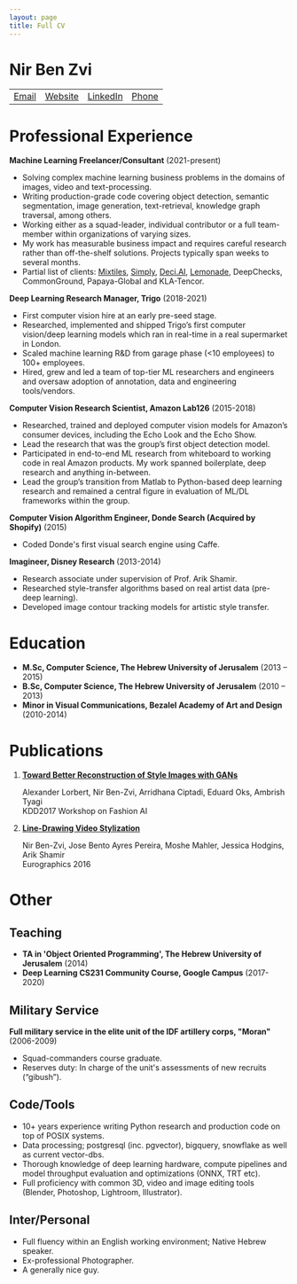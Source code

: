 ```yaml
---
layout: page
title: Full CV
---
```


# Nir Ben Zvi

<table style="width: 100%; text-align: left; border-collapse: collapse; border: none;">
  <tr>
    <td style="border: none;"><a href="mailto:me@nirbenzvi.com">Email</a></td>
    <td style="border: none;"><a href="https://www.nirbenzvi.com">Website</a></td>
    <td style="border: none;"><a href="http://linkedin.com/in/nir-ben-zvi">LinkedIn</a></td>
    <td style="border: none;"><a href="tel:0545-864-729">Phone</a></td>
  </tr>
</table>

# Professional Experience

**Machine Learning Freelancer/Consultant** (2021-present)

* Solving complex machine learning business problems in the domains of images, video and text-processing.  
* Writing production-grade code covering object detection, semantic segmentation, image generation, text-retrieval, knowledge graph traversal, among others.  
* Working either as a squad-leader, individual contributor or a full team-member within organizations of varying sizes.  
* My work has measurable business impact and requires careful research rather than off-the-shelf solutions. Projects typically span weeks to several months.  
* Partial list of clients: [Mixtiles](https://mixtiles.com/), [Simply](https://hellosimply.com/), [Deci.AI](https://www.deci.ai), [Lemonade](https://www.lemonade.com/), DeepChecks, CommonGround, Papaya-Global and KLA-Tencor.

**Deep Learning Research Manager, Trigo** (2018-2021)

* First computer vision hire at an early pre-seed stage.  
* Researched, implemented and shipped Trigo’s first computer vision/deep learning models which ran in real-time in a real supermarket in London.  
* Scaled machine learning R\&D from garage phase (\<10 employees) to 100+ employees.  
* Hired, grew and led a team of top-tier ML researchers and engineers and oversaw adoption of annotation, data and engineering tools/vendors.

**Computer Vision Research Scientist, Amazon Lab126** (2015-2018)

* Researched, trained and deployed computer vision models for Amazon’s consumer devices, including the Echo Look and the Echo Show.  
* Lead the research that was the group’s first object detection model.  
* Participated in end-to-end ML research from whiteboard to working code in real Amazon products. My work spanned boilerplate, deep research and anything in-between.  
* Lead the group’s transition from Matlab to Python-based deep learning research and remained a central figure in evaluation of ML/DL frameworks within the group.

**Computer Vision Algorithm Engineer, Donde Search (Acquired by Shopify)** (2015)

* Coded Donde's first visual search engine using Caffe.

**Imagineer, Disney Research** (2013-2014)

* Research associate under supervision of Prof. Arik Shamir.  
* Researched style-transfer algorithms based on real artist data (pre-deep learning).  
* Developed image contour tracking models for artistic style transfer.

# Education

* **M.Sc, Computer Science, The Hebrew University of Jerusalem** (2013 – 2015\)  
* **B.Sc, Computer Science, The Hebrew University of Jerusalem** (2010 – 2013\)  
* **Minor in Visual Communications, Bezalel Academy of Art and Design** (2010-2014)

# Publications

1. [**Toward Better Reconstruction of Style Images with GANs**](https://assets.amazon.science/09/e3/53830ba14c14a1a413d3a6660fea/toward-better-reconstruction-of-style-images-with-gans.pdf)

    Alexander Lorbert, Nir Ben-Zvi, Arridhana Ciptadi, Eduard Oks, Ambrish Tyagi  
    KDD2017 Workshop on Fashion AI

2. [**Line-Drawing Video Stylization**](https://la.disneyresearch.com/publication/line-drawing-video-stylization/)

    Nir Ben-Zvi,  Jose Bento Ayres Pereira, Moshe Mahler, Jessica Hodgins, Arik Shamir  
    Eurographics 2016

# Other

## Teaching

* **TA in 'Object Oriented Programming', The Hebrew University of Jerusalem** (2014)  
* **Deep Learning CS231 Community Course, Google Campus** (2017-2020)

## Military Service

**Full military service in the elite unit of the IDF artillery corps, "Moran"** (2006-2009)

* Squad-commanders course graduate.  
* Reserves duty: In charge of the unit's assessments of new recruits (“gibush”).

## Code/Tools

* 10+ years experience writing Python research and production code on top of POSIX systems.  
* Data processing; postgresql (inc. pgvector), bigquery, snowflake as well as current vector-dbs.  
* Thorough knowledge of deep learning hardware, compute pipelines and model throughput evaluation and optimizations (ONNX, TRT etc).  
* Full proficiency with common 3D, video and image editing tools (Blender, Photoshop, Lightroom, Illustrator).

## Inter/Personal

* Full fluency within an English working environment; Native Hebrew speaker.  
* Ex-professional Photographer.  
* A generally nice guy.

